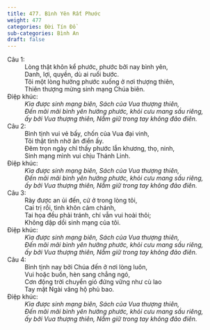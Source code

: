 ```yaml
---
title: 477. Bình Yên Rất Phước
weight: 477
categories: Đời Tín Đồ
sub-categories: Bình An
draft: false
---
```

<dl><dt>Câu 1:</dt><dd data-verse="1">Lòng thật khôn kể phước, phước bởi nay bình yên, <br/>Danh, lợi, quyền, dù ai ruổi bước. <br/>Tôi một lòng hưởng phước xuống ở nơi thượng thiên, <br/>Thiên thượng mừng sinh mạng Chúa biên. </dd><dt>Điệp khúc:</dt><dd data-chorus="1"><em>Kìa được sinh mạng biên, Sách của Vua thượng thiên, <br/>Đến mãi mãi bình yên hưởng phước, khỏi cưu mang sầu riêng, <br/>ấy bởi Vua thượng thiên, Nắm giữ trong tay không đảo điên. </em></dd><dt>Câu 2:</dt><dd data-verse="2"> Bình tịnh vui vẻ bấy, chốn của Vua đại vinh, <br/>Tôi thật tình nhờ ân điển ấy. <br/>Đêm trọn ngày chỉ thấy phước lẫn khương, thọ, ninh, <br/>Sinh mạng mình vui chịu Thánh Linh. </dd><dt>Điệp khúc:</dt><dd data-chorus="1"><em>Kìa được sinh mạng biên, Sách của Vua thượng thiên, <br/>Đến mãi mãi bình yên hưởng phước, khỏi cưu mang sầu riêng, <br/>ấy bởi Vua thượng thiên, Nắm giữ trong tay không đảo điên. </em></dd><dt>Câu 3:</dt><dd data-verse="3">Rày được an ủi đến, cứ ở trong lòng tôi, <br/>Cai trị rồi, tình khôn cảm chánh, <br/>Tai họa đều phải tránh, chí vẫn vui hoài thôi; <br/>Không dập dồi sinh mạng của tôi. </dd><dt>Điệp khúc:</dt><dd data-chorus="1"><em>Kìa được sinh mạng biên, Sách của Vua thượng thiên, <br/>Đến mãi mãi bình yên hưởng phước, khỏi cưu mang sầu riêng, <br/>ấy bởi Vua thượng thiên, Nắm giữ trong tay không đảo điên. </em></dd><dt>Câu 4:</dt><dd data-verse="4">Bình tịnh nay bởi Chúa đến ở nơi lòng luôn, <br/>Vui hoặc buồn, hèn sang chẳng ngó, <br/>Cơn động trời chuyển gió đứng vững như cù lao <br/>Tay mặt Ngài vâng hộ phủ bao. </dd><dt>Điệp khúc:</dt><dd data-chorus="1"><em>Kìa được sinh mạng biên, Sách của Vua thượng thiên, <br/>Đến mãi mãi bình yên hưởng phước, khỏi cưu mang sầu riêng, <br/>ấy bởi Vua thượng thiên, Nắm giữ trong tay không đảo điên. </em></dd></dl>